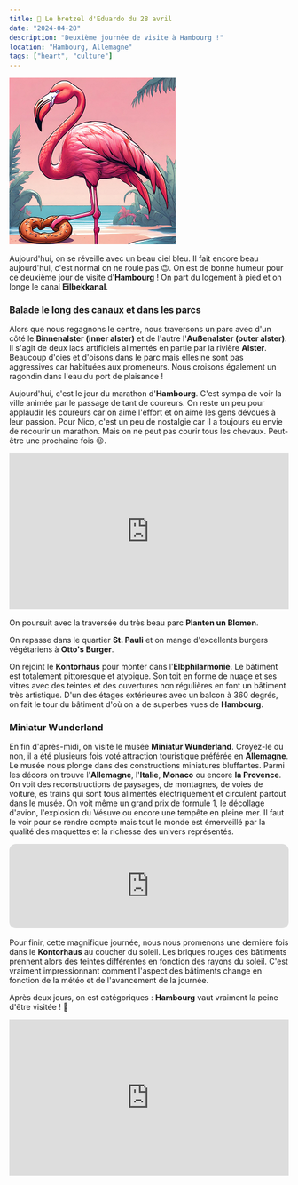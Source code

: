 ```yaml
---
title: 🥨 Le bretzel d'Eduardo du 28 avril
date: "2024-04-28"
description: "Deuxième journée de visite à Hambourg !"
location: "Hambourg, Allemagne"
tags: ["heart", "culture"]
---
```


![Bretzel d'Eduardo](../bretzel_eduardo.png)

Aujourd'hui, on se réveille avec un beau ciel bleu. Il fait encore beau aujourd'hui, c'est normal on ne roule pas 😉. On est de bonne humeur pour ce deuxième jour de visite d'**Hambourg** ! On part du logement à pied et on longe le canal **Eilbekkanal**.

### Balade le long des canaux et dans les parcs

Alors que nous regagnons le centre, nous traversons un parc avec d'un côté le **Binnenalster (inner alster)** et de l'autre l'**Außenalster (outer alster)**. Il s'agit de deux lacs artificiels alimentés en partie par la rivière **Alster**. Beaucoup d'oies et d'oisons dans le parc mais elles ne sont pas aggressives car habituées aux promeneurs. Nous croisons également un ragondin dans l'eau du port de plaisance !

Aujourd'hui, c'est le jour du marathon d'**Hambourg**. C'est sympa de voir la ville animée par le passage de tant de coureurs. On reste un peu pour applaudir les coureurs car on aime l'effort et on aime les gens dévoués à leur passion. Pour Nico, c'est un peu de nostalgie car il a toujours eu envie de recourir un marathon. Mais on ne peut pas courir tous les chevaux. Peut-être une prochaine fois 😉.

<div style="width: 100%; height: 0; position: relative; padding-bottom: 56%;"><iframe src="https://giphy.com/embed/zpWLhHAQM9EyfeDTUx" style="top: 0; left: 0; width: 100%; height: 100%; position: absolute; border: 0;" allowfullscreen scrolling="no" allow="encrypted-media;" class="giphy-embed"></iframe></div>

On poursuit avec la traversée du très beau parc **Planten un Blomen**.

On repasse dans le quartier **St. Pauli** et on mange d'excellents burgers végétariens à **Otto's Burger**.

On rejoint le **Kontorhaus** pour monter dans l'**Elbphilarmonie**. Le bâtiment est totalement pittoresque et atypique. Son toit en forme de nuage et ses vitres avec des teintes et des ouvertures non régulières en font un bâtiment très artistique. D'un des étages extérieures avec un balcon à 360 degrés, on fait le tour du bâtiment d'où on a de superbes vues de **Hambourg**.

### Miniatur Wunderland

En fin d'après-midi, on visite le musée **Miniatur Wunderland**. Croyez-le ou non, il a été plusieurs fois voté attraction touristique préférée en **Allemagne**. Le musée nous plonge dans des constructions miniatures bluffantes. Parmi les décors on trouve l'**Allemagne**, l'**Italie**, **Monaco** ou encore **la Provence**. On voit des reconstructions de paysages, de montagnes, de voies de voiture, es trains qui sont tous alimentés électriquement et circulent partout dans le musée. On voit même un grand prix de formule 1, le décollage d'avion, l'explosion du Vésuve ou encore une tempête en pleine mer. Il faut le voir pour se rendre compte mais tout le monde est émerveillé par la qualité des maquettes et la richesse des univers représentés.

<iframe style="border-radius:12px" src="https://open.spotify.com/embed/track/46HNZY1i7O6jwTA7Slo2PI?utm_source=generator" width="100%" height="152" frameBorder="0" allow="autoplay; clipboard-write; encrypted-media; picture-in-picture" loading="lazy"></iframe>

Pour finir, cette magnifique journée, nous nous promenons une dernière fois dans le **Kontorhaus** au coucher du soleil. Les briques rouges des bâtiments prennent alors des teintes différentes en fonction des rayons du soleil. C'est vraiment impressionnant comment l'aspect des bâtiments change en fonction de la météo et de l'avancement de la journée.

Après deux jours, on est catégoriques : **Hambourg** vaut vraiment la peine d'être visitée ! 🤩

<div style="width: 100%; height: 0; position: relative; padding-bottom: 56%;"><iframe src="https://giphy.com/embed/NSDmc1yecieZBbMSFG" style="top: 0; left: 0; width: 100%; height: 100%; position: absolute; border: 0;" allowfullscreen scrolling="no" allow="encrypted-media;" class="giphy-embed"></iframe></div>
